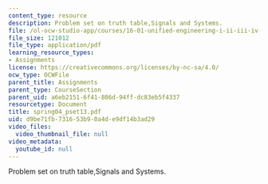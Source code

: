 ```yaml
---
content_type: resource
description: Problem set on truth table,Signals and Systems.
file: /ol-ocw-studio-app/courses/16-01-unified-engineering-i-ii-iii-iv-fall-2005-spring-2006/d9be71fb731653b90a4de9df14b3ad29_spring04_pset13.pdf
file_size: 121012
file_type: application/pdf
learning_resource_types:
- Assignments
license: https://creativecommons.org/licenses/by-nc-sa/4.0/
ocw_type: OCWFile
parent_title: Assignments
parent_type: CourseSection
parent_uid: a6eb2151-6f41-806d-94ff-dc83eb5f4337
resourcetype: Document
title: spring04_pset13.pdf
uid: d9be71fb-7316-53b9-0a4d-e9df14b3ad29
video_files:
  video_thumbnail_file: null
video_metadata:
  youtube_id: null
---
```

Problem set on truth table,Signals and Systems.
